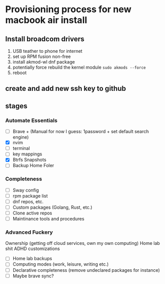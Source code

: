 # Provisioning process for new macbook air install

## Install broadcom drivers

1. USB teather to phone for internet
2. set up RPM fusion non-free
3. install akmod-wl dnf package
4. potentially force rebuild the kernel module `sudo akmods --force`
5. reboot

## create and add new ssh key to github

## stages

### Automate Essentials

- [ ] Brave + (Manual for now I guess: 1password + set default search engine)
- [x] nvim
- [ ] terminal
- [ ] key mappings
- [x] Btrfs Snapshots
- [ ] Backup Home Foler

### Completeness

- [ ] Sway config
- [ ] rpm package list
- [ ] dnf repos, etc.
- [ ] Custom packages (Golang, Rust, etc.)
- [ ] Clone active repos
- [ ] Maintinance tools and procedures

### Advanced Fuckery

Ownership (getting off cloud services, own my own computing)
Home lab shit
ADHD customizations

- [ ] Home lab backups
- [ ] Computing modes (work, leisure, writing etc.)
- [ ] Declarative completeness (remove undeclared packages for instance)
- [ ] Maybe brave sync?
